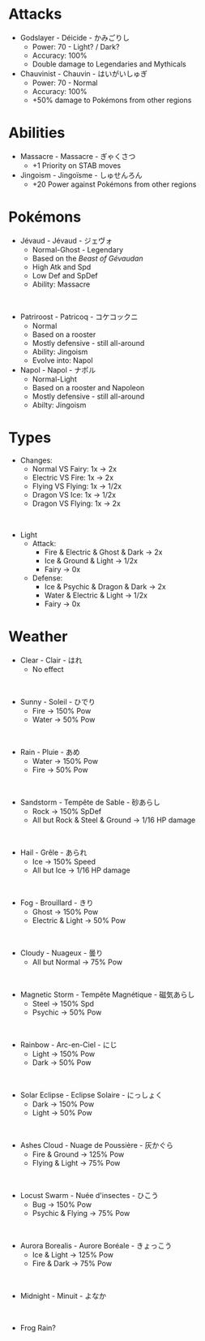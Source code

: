 # Attacks

- Godslayer - Déicide - かみごりし
  - Power: 70 - Light? / Dark?
  - Accuracy: 100%
  - Double damage to Legendaries and Mythicals
- Chauvinist - Chauvin - はいがいしゅぎ
  - Power: 70 - Normal
  - Accuracy: 100%
  - +50% damage to Pokémons from other regions

# Abilities

- Massacre - Massacre - ぎゃくさつ
  - +1 Priority on STAB moves
- Jingoism - Jingoïsme - しゅせんろん
  - +20 Power against Pokémons from other regions

# Pokémons

- Jévaud - Jévaud - ジェヴォ
  - Normal-Ghost - Legendary
  - Based on the *Beast of Gévaudan*
  - High Atk and Spd
  - Low Def and SpDef
  - Ability: Massacre

<br>

- Patriroost - Patricoq - コケコックニ
  - Normal
  - Based on a rooster
  - Mostly defensive - still all-around
  - Ability: Jingoism
  - Evolve into: Napol
- Napol - Napol - ナポル
  - Normal-Light
  - Based on a rooster and Napoleon
  - Mostly defensive - still all-around
  - Abilty: Jingoism

# Types

- Changes:
  - Normal VS Fairy: 1x → 2x
  - Electric VS Fire: 1x → 2x
  - Flying VS Flying: 1x → 1/2x
  - Dragon VS Ice: 1x → 1/2x
  - Dragon VS Flying: 1x → 2x

<br>

- Light
  - Attack:
    - Fire & Electric & Ghost & Dark → 2x
    - Ice & Ground & Light → 1/2x
    - Fairy → 0x
  - Defense:
    - Ice & Psychic & Dragon & Dark → 2x
    - Water & Electric & Light → 1/2x
    - Fairy → 0x

# Weather

- Clear - Clair - はれ
  - No effect

<br>

- Sunny - Soleil - ひでり
  - Fire → 150% Pow
  - Water → 50% Pow

<br>

- Rain - Pluie - あめ
  - Water → 150% Pow
  - Fire → 50% Pow

<br>

- Sandstorm - Tempête de Sable - 砂あらし
  - Rock → 150% SpDef
  - All but Rock & Steel & Ground → 1/16 HP damage

<br>

- Hail - Grêle - あられ
  - Ice → 150% Speed
  - All but Ice → 1/16 HP damage

<br>

- Fog - Brouillard - きり
  - Ghost → 150% Pow
  - Electric & Light → 50% Pow

<br>

- Cloudy - Nuageux - 曇り
  - All but Normal → 75% Pow

<br>

- Magnetic Storm - Tempête Magnétique - 磁気あらし
  - Steel → 150% Spd
  - Psychic → 50% Pow

<br>

- Rainbow - Arc-en-Ciel - にじ
  - Light → 150% Pow
  - Dark → 50% Pow

<br>

- Solar Eclipse - Eclipse Solaire - にっしょく
  - Dark → 150% Pow
  - Light → 50% Pow

<br>

- Ashes Cloud - Nuage de Poussière - 灰かぐら
  - Fire & Ground → 125% Pow
  - Flying & Light → 75% Pow

<br>

- Locust Swarm - Nuée d'insectes - ひこう
  - Bug → 150% Pow
  - Psychic & Flying → 75% Pow

<br>

- Aurora Borealis - Aurore Boréale - きょっこう
  - Ice & Light → 125% Pow
  - Fire & Dark → 75% Pow

<br>

- Midnight - Minuit - よなか

<br>

- Frog Rain?
